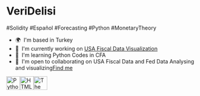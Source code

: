 VeriDelisi
===========================

#Solidity #Español #Forecasting #Python #MonetaryTheory

*   🌍  I'm based in Turkey
*   🚀  I'm currently working on [USA Fiscal Data Visualization](http://https://github.com/veridelisi/U.S.-Treasury-Fiscal-Data)
*   🧠  I'm learning Python Codes in CFA
*   🤝  I'm open to collaborating on USA Fiscal Data and Fed Data Analysing and visualizing[Find me](https://www.linkedin.com/in/engin-yilmaz/recent-activity/articles/)
<p align="left">
<a href="https://www.python.org/" target="_blank" rel="noreferrer"><img src="https://raw.githubusercontent.com/danielcranney/readme-generator/main/public/icons/skills/python-colored.svg" width="36" height="36" alt="Python" /></a><a href="https://developer.mozilla.org/en-US/docs/Glossary/HTML5" target="_blank" rel="noreferrer"><img src="https://raw.githubusercontent.com/danielcranney/readme-generator/main/public/icons/skills/html5-colored.svg" width="36" height="36" alt="HTML5" /></a><a href="https://thegraph.com/en/" target="_blank" rel="noreferrer"><img src="https://raw.githubusercontent.com/danielcranney/readme-generator/main/public/icons/skills/the-graph-colored.svg" width="36" height="36" alt="The Graph" /></a>
                    </p>
                    
                
